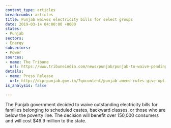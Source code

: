 ```yaml
---
content_type: articles
breadcrumbs: articles
title: Punjab waives electricity bills for select groups
date: 2019-03-14 04:00:00 +0000
states:
- Punjab
sectors:
- Energy
subsectors:
- Power
sources:
- name: The Tribune
  url: https://www.tribuneindia.com/news/punjab/punjab-to-waive-pending-power-bills-of-sc-bc-bpl-families/739005.html
details:
- name: Press Release
  url: http://diprpunjab.gov.in/?q=content/punjab-amend-rules-give-option-industry-choose-between-net-sgst-net-incentives-intra-state-0
is_analysis: false

---
```

The Punjab government decided to waive outstanding electricity bills for families belonging to scheduled castes, backward classes, or those who are below the poverty line. The decision will benefit over 150,000 consumers and will cost $49.9 million to the state.